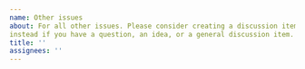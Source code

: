 ```yaml
---
name: Other issues
about: For all other issues. Please consider creating a discussion item
instead if you have a question, an idea, or a general discussion item.
title: ''
assignees: ''
---
```

